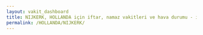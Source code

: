```yaml
---
layout: vakit_dashboard
title: NIJKERK, HOLLANDA için iftar, namaz vakitleri ve hava durumu - ilçe/eyalet seç
permalink: /HOLLANDA/NIJKERK/
---
```


<script type="text/javascript">
  var GLOBAL_COUNTRY = 'HOLLANDA';
  var GLOBAL_CITY = 'NIJKERK';
  var GLOBAL_STATE = '';
  var lat = 72;
  var lon = 21;
</script>
